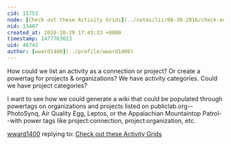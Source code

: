 ```yaml
---
cid: 15753
node: [Check out these Activity Grids](../notes/liz/08-30-2016/check-out-these-activity-grids)
nid: 13407
created_at: 2016-10-29 17:43:33 +0000
timestamp: 1477763013
uid: 46742
author: [wward1400](../profile/wward1400)
---
```


How could we list an activity as a connection or project? Or create a powertag for projects & organizations? We have activity categories.  Could we have project categories?  

I want to see how we could generate a wiki that could be populated through powertags on organizations and projects listed on publiclab.org--PhotoSynq, Air Quality Egg, Leptos, or the Appalachian Mountaintop Patrol--with power tags like project:connection, project:organization, etc.  

[wward1400](../profile/wward1400) replying to: [Check out these Activity Grids](../notes/liz/08-30-2016/check-out-these-activity-grids)

